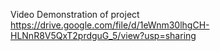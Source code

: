 Video Demonstration of project
https://drive.google.com/file/d/1eWnm30lhgCH-HLNnR8V5QxT2prdguG_5/view?usp=sharing
